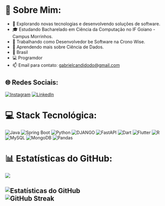 # 💫 Sobre Mim:
- 🤔 Explorando novas tecnologias e desenvolvendo soluções de software.
- 🎓 Estudando Bacharelado em Ciência da Computação no IF Goiano - Campus Morrinhos.
- 💼 Trabalhando como Desenvolvedor be Software na Crono Wise.
- 🌱 Aprendendo mais sobre Ciência de Dados.
- 📍 Brasil
- 💻 Programdor
- 📫 Email para contato: gabrielcandidodo@gmail.com

## 🌐 Redes Sociais:
[![Instagram](https://img.shields.io/badge/Instagram-%23E4405F.svg?logo=Instagram&logoColor=white)](https://www.instagram.com/gabriel_cfd_/) [![LinkedIn](https://img.shields.io/badge/LinkedIn-%230077B5.svg?logo=linkedin&logoColor=white)](https://www.linkedin.com/in/gabriel-candido-75126829a/) 

# 💻 Stack Tecnológica:
![Java](https://img.shields.io/badge/Java-ED8B00?style=for-the-badge&logo=openjdk&logoColor=white) ![Spring Boot](https://img.shields.io/badge/spring_boot-%236DB33F.svg?style=for-the-badge&logo=spring-boot&logoColor=white) ![Python](https://img.shields.io/badge/python-%2314354C.svg?style=for-the-badge&logo=python&logoColor=white) ![DJANGO](https://img.shields.io/badge/Django-092E20?style=for-the-badge&logo=django&logoColor=white) ![FastAPI](https://img.shields.io/badge/FastAPI-009688?style=for-the-badge&logo=FastAPI&logoColor=white) ![Dart](https://img.shields.io/badge/dart-%230175C2.svg?style=for-the-badge&logo=dart&logoColor=white) ![Flutter](https://img.shields.io/badge/Flutter-%2302569B.svg?style=for-the-badge&logo=Flutter&logoColor=white)
![R](https://img.shields.io/badge/R-%23276DC3.svg?style=for-the-badge&logo=r&logoColor=white) ![MySQL](https://img.shields.io/badge/mysql-%2300f.svg?style=for-the-badge&logo=mysql&logoColor=white)
 ![MongoDB](https://img.shields.io/badge/MongoDB-%234ea94b.svg?style=for-the-badge&logo=mongodb&logoColor=white)  ![Pandas](https://img.shields.io/badge/pandas-%23150458.svg?style=for-the-badge&logo=pandas&logoColor=white) 

# 📊 Estatísticas do GitHub:
[![](https://visitcount.itsvg.in/api?id=Gabriel-Candido-Ferreira&label=Visualizac%C3%B5es%20de%20perfil&color=1&pretty=true)](https://visitcount.itsvg.in)


![Estatísticas do GitHub](https://github-readme-stats.vercel.app/api?username=Gabriel-Candido-Ferreira&theme=dark&hide_border=false&include_all_commits=false&count_private=false)<br/>
![GitHub Streak](https://github-readme-streak-stats.herokuapp.com/?user=Gabriel-Candido-Ferreira&theme=dark&hide_border=false)<br/>
---




